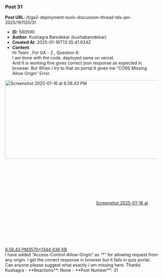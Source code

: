 ### Post 31
**Post URL**: /t/ga2-deployment-tools-discussion-thread-tds-jan-2025/161120/31
- **ID**: 580590
- **Author**: Kushagra Barodekar (kushabarodekar)
- **Created At**: 2025-01-16T13:35:41.934Z
- **Content**:  
  Hi Team ,
For GA - 2 , Question 6:<br>
I am done with the code, deployed same on vercel.<br>
And It is working fine gives correct json response as expected in browser.
But When I try to that on portal It gives me “CORS Missing Allow Origin” Error.<br>
<div class="lightbox-wrapper"><a class="lightbox" href="https://europe1.discourse-cdn.com/flex013/uploads/iitm/original/3X/1/0/10d4f47182314c1b6912b0ab281ce0665238876a.png" data-download-href="/uploads/short-url/2oTTntxP2h8xoBufCxOgrVYAQ1s.png?dl=1" title="Screenshot 2025-01-16 at 6.58.43 PM" rel="noopener nofollow ugc"><img src="https://europe1.discourse-cdn.com/flex013/uploads/iitm/optimized/3X/1/0/10d4f47182314c1b6912b0ab281ce0665238876a_2_690x259.png" alt="Screenshot 2025-01-16 at 6.58.43 PM" data-base62-sha1="2oTTntxP2h8xoBufCxOgrVYAQ1s" width="690" height="259" srcset="https://europe1.discourse-cdn.com/flex013/uploads/iitm/optimized/3X/1/0/10d4f47182314c1b6912b0ab281ce0665238876a_2_690x259.png, https://europe1.discourse-cdn.com/flex013/uploads/iitm/optimized/3X/1/0/10d4f47182314c1b6912b0ab281ce0665238876a_2_1035x388.png 1.5x, https://europe1.discourse-cdn.com/flex013/uploads/iitm/optimized/3X/1/0/10d4f47182314c1b6912b0ab281ce0665238876a_2_1380x518.png 2x" data-dominant-color="EAE9EB"><div class="meta"><svg class="fa d-icon d-icon-far-image svg-icon" aria-hidden="true"><use href="#far-image"></use></svg><span class="filename">Screenshot 2025-01-16 at 6.58.43 PM</span><span class="informations">3570×1344 436 KB</span><svg class="fa d-icon d-icon-discourse-expand svg-icon" aria-hidden="true"><use href="#discourse-expand"></use></svg></div></a></div>
I have added “Access-Control-Allow-Origin” as “*” for allowing request from any origin.
I get the correct response in browser but it fails in quiz portal.<br>
Can anyone please suggest what exactly I am missing here.
Thanks<br>
Kushagra
- **Reactions**: None
- **Post Number**: 31

